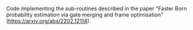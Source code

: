 Code implementing the sub-routines described in the paper "Faster Born probability estimation via gate merging and frame optimisation" (https://arxiv.org/abs/2202.12114).
